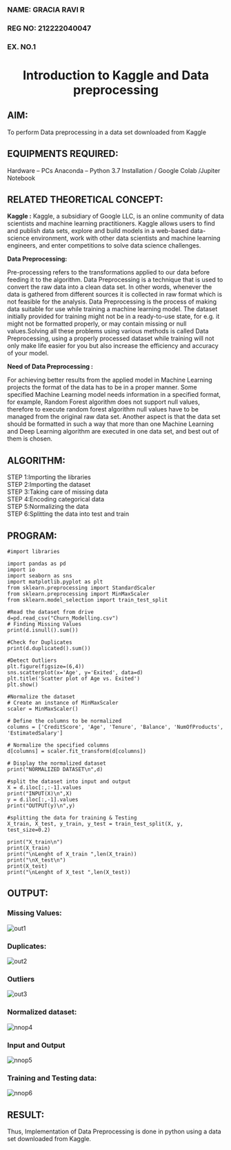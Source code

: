 <H3>NAME: GRACIA RAVI R</H3>
<H3>REG NO: 212222040047</H3>
<H3>EX. NO.1</H3>
<H1 ALIGN =CENTER> Introduction to Kaggle and Data preprocessing</H1>

## AIM:

To perform Data preprocessing in a data set downloaded from Kaggle

## EQUIPMENTS REQUIRED:
Hardware – PCs
Anaconda – Python 3.7 Installation / Google Colab /Jupiter Notebook

## RELATED THEORETICAL CONCEPT:

**Kaggle :**
Kaggle, a subsidiary of Google LLC, is an online community of data scientists and machine learning practitioners. Kaggle allows users to find and publish data sets, explore and build models in a web-based data-science environment, work with other data scientists and machine learning engineers, and enter competitions to solve data science challenges.

**Data Preprocessing:**

Pre-processing refers to the transformations applied to our data before feeding it to the algorithm. Data Preprocessing is a technique that is used to convert the raw data into a clean data set. In other words, whenever the data is gathered from different sources it is collected in raw format which is not feasible for the analysis.
Data Preprocessing is the process of making data suitable for use while training a machine learning model. The dataset initially provided for training might not be in a ready-to-use state, for e.g. it might not be formatted properly, or may contain missing or null values.Solving all these problems using various methods is called Data Preprocessing, using a properly processed dataset while training will not only make life easier for you but also increase the efficiency and accuracy of your model.

**Need of Data Preprocessing :**

For achieving better results from the applied model in Machine Learning projects the format of the data has to be in a proper manner. Some specified Machine Learning model needs information in a specified format, for example, Random Forest algorithm does not support null values, therefore to execute random forest algorithm null values have to be managed from the original raw data set.
Another aspect is that the data set should be formatted in such a way that more than one Machine Learning and Deep Learning algorithm are executed in one data set, and best out of them is chosen.


## ALGORITHM:
STEP 1:Importing the libraries<BR>
STEP 2:Importing the dataset<BR>
STEP 3:Taking care of missing data<BR>
STEP 4:Encoding categorical data<BR>
STEP 5:Normalizing the data<BR>
STEP 6:Splitting the data into test and train<BR>

##  PROGRAM:
```
#import libraries

import pandas as pd
import io
import seaborn as sns
import matplotlib.pyplot as plt
from sklearn.preprocessing import StandardScaler
from sklearn.preprocessing import MinMaxScaler
from sklearn.model_selection import train_test_split

#Read the dataset from drive
d=pd.read_csv("Churn_Modelling.csv")
# Finding Missing Values
print(d.isnull().sum())

#Check for Duplicates
print(d.duplicated().sum())

#Detect Outliers
plt.figure(figsize=(6,4))
sns.scatterplot(x='Age', y='Exited', data=d)
plt.title('Scatter plot of Age vs. Exited')
plt.show()

#Normalize the dataset
# Create an instance of MinMaxScaler
scaler = MinMaxScaler()

# Define the columns to be normalized
columns = ['CreditScore', 'Age', 'Tenure', 'Balance', 'NumOfProducts', 'EstimatedSalary']

# Normalize the specified columns
d[columns] = scaler.fit_transform(d[columns])

# Display the normalized dataset
print("NORMALIZED DATASET\n",d)

#split the dataset into input and output
X = d.iloc[:,:-1].values
print("INPUT(X)\n",X)
y = d.iloc[:,-1].values
print("OUTPUT(y)\n",y)

#splitting the data for training & Testing
X_train, X_test, y_train, y_test = train_test_split(X, y, test_size=0.2)

print("X_train\n")
print(X_train)
print("\nLenght of X_train ",len(X_train))
print("\nX_test\n")
print(X_test)
print("\nLenght of X_test ",len(X_test))
```

## OUTPUT:
### Missing Values:

![out1](https://github.com/gracia55/Ex-1-NN/assets/129026838/de3c21d1-644a-4c0f-97e3-48b4687ed861)


### Duplicates:

![out2](https://github.com/gracia55/Ex-1-NN/assets/129026838/0d01bbbc-d91e-4b91-8810-1b6e0e5c0dd5)

### Outliers

![out3](https://github.com/gracia55/Ex-1-NN/assets/129026838/e8fe5f85-ea28-4408-90b2-aab4981356e8)


### Normalized dataset:
![nnop4](https://github.com/abinayasangeetha/Ex-1-NN/assets/119393675/532663fb-a7ee-4bbf-a15c-b6f4af0a16f3)

### Input and Output
![nnop5](https://github.com/abinayasangeetha/Ex-1-NN/assets/119393675/0d376d0c-a24c-4334-ab39-0baf135c530e)

### Training and Testing data:
![nnop6](https://github.com/abinayasangeetha/Ex-1-NN/assets/119393675/89d83afe-f3d5-40cd-9839-c368e0520776)




## RESULT:
Thus, Implementation of Data Preprocessing is done in python  using a data set downloaded from Kaggle.



